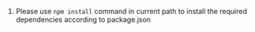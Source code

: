 1. Please use `npm install` command in current path to install the required dependencies according to package.json
